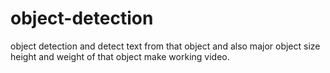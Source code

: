 # object-detection
object detection and detect text from that object and also major object size height and weight of that object make working video.
